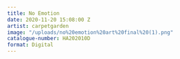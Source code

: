 ```yaml
---
title: No Emotion
date: 2020-11-20 15:08:00 Z
artist: carpetgarden
image: "/uploads/no%20emotion%20art%20final%20(1).png"
catalogue-number: HA202010D
format: Digital
---
```



